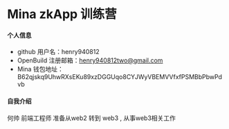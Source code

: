 # Mina zkApp 训练营


#### 个人信息

- github 用户名：henry940812
- OpenBuild 注册邮箱：henry940812two@gmail.com
- Mina 钱包地址：B62qjskq9UhwRXsEKu89xzDGGUqo8CYJWyVBEMVVfxfPSMBbPbwPdvb

#### 自我介绍

何帅 前端工程师 准备从web2 转到 web3 , 从事web3相关工作